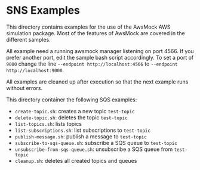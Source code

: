 # SNS Examples

This directory contains examples for the use of the AwsMock AWS simulation package. Most of the features of AwsMock are
covered in the different samples.

All example need a running awsmock manager listening on port 4566. If you prefer another port, edit the sample bash
script accordingly. To set a port of ```9000``` change the line ```--endpoint http://localhost:4566``` to
```--endpoint http://localhost:9000```.

All examples are cleaned up after execution so that the next example runs without errors.

This directory container the following SQS examples:

- ```create-topic.sh```: creates a new topic ```test-topic```
- ```delete-topic.sh```: deletes the topic ```test-topic```
- ```list-topics.sh```: lists topics
- ```list-subscriptions.sh```: list subscriptions to ```test-topic```
- ```publish-message.sh```: publish a message to ```test-topic```
- ```subscribe-to-sqs-queue.sh```: subscribe a SQS queue to ```test-topic```
- ```unsubscribe-from-sqs-queue.sh```: unsubscribe a SQS queue from ```test-topic```
- ```cleanup.sh```: deletes all created topics and queues

